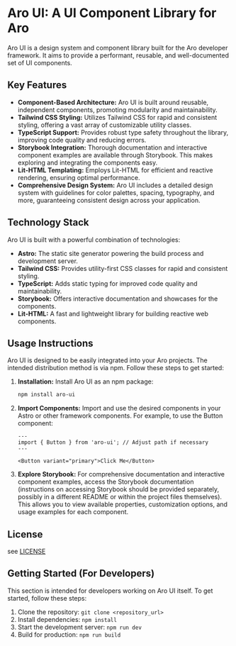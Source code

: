 # Aro UI: A UI Component Library for Aro

Aro UI is a design system and component library built for the Aro developer framework. It aims to provide a performant, reusable, and well-documented set of UI components.

## Key Features

* **Component-Based Architecture:** Aro UI is built around reusable, independent components, promoting modularity and maintainability.
* **Tailwind CSS Styling:**  Utilizes Tailwind CSS for rapid and consistent styling, offering a vast array of customizable utility classes.
* **TypeScript Support:**  Provides robust type safety throughout the library, improving code quality and reducing errors.
* **Storybook Integration:**  Thorough documentation and interactive component examples are available through Storybook. This makes exploring and integrating the components easy.
* **Lit-HTML Templating:** Employs Lit-HTML for efficient and reactive rendering, ensuring optimal performance.
* **Comprehensive Design System:** Aro UI includes a detailed design system with guidelines for color palettes, spacing, typography, and more, guaranteeing consistent design across your application.

## Technology Stack

Aro UI is built with a powerful combination of technologies:

* **Astro:**  The static site generator powering the build process and development server.
* **Tailwind CSS:**  Provides utility-first CSS classes for rapid and consistent styling.
* **TypeScript:** Adds static typing for improved code quality and maintainability.
* **Storybook:** Offers interactive documentation and showcases for the components.
* **Lit-HTML:** A fast and lightweight library for building reactive web components.

## Usage Instructions

Aro UI is designed to be easily integrated into your Aro projects.  The intended distribution method is via npm.  Follow these steps to get started:

1. **Installation:** Install Aro UI as an npm package:

   ```bash
   npm install aro-ui
   ```

2. **Import Components:** Import and use the desired components in your Astro or other framework components.  For example, to use the Button component:

   ```astro
   ---
   import { Button } from 'aro-ui'; // Adjust path if necessary
   ---

   <Button variant="primary">Click Me</Button>
   ```

3. **Explore Storybook:**  For comprehensive documentation and interactive component examples, access the Storybook documentation (instructions on accessing Storybook should be provided separately, possibly in a different README or within the project files themselves).  This allows you to view available properties, customization options, and usage examples for each component.

## License

see [LICENSE](./LICENSE)

## Getting Started (For Developers)

This section is intended for developers working on Aro UI itself.  To get started, follow these steps:

1. Clone the repository:  `git clone <repository_url>`
2. Install dependencies: `npm install`
3. Start the development server: `npm run dev`
4. Build for production: `npm run build`

